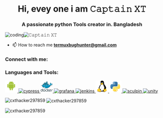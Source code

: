 <h1 align="center">Hi, evey one i am 𝙲𝚊𝚙𝚝𝚊𝚒𝚗 𝚇𝚃</h1>
<h3 align="center">A passionate python Tools creator in. Bangladesh</h3>
<img aling="right" alt="coding" widht="400" src="https://images.app.goo.gl/UNR68u5ZMV7Lt3iS7"

<p align="left"> <img src="https://komarev.com/ghpvc/?username=𝙲𝚊𝚙𝚝𝚊𝚒𝚗 𝚇𝚃&label=Profile%20views&color=0e75b6&style=flat" alt="𝙲𝚊𝚙𝚝𝚊𝚒𝚗 𝚇𝚃" /> </p>

- 📫 How to reach me **termuxbughunter@gmail.com**

<h3 align="left">Connect with me:</h3>
<p align="left">
</p>

<h3 align="left">Languages and Tools:</h3>
<p align="left"> <a href="https://developer.android.com" target="_blank" rel="noreferrer"> <img src="https://raw.githubusercontent.com/devicons/devicon/master/icons/android/android-original-wordmark.svg" alt="android" width="40" height="40"/> </a> <a href="https://www.cypress.io" target="_blank" rel="noreferrer"> <img src="https://raw.githubusercontent.com/simple-icons/simple-icons/6e46ec1fc23b60c8fd0d2f2ff46db82e16dbd75f/icons/cypress.svg" alt="cypress" width="40" height="40"/> </a> <a href="https://www.docker.com/" target="_blank" rel="noreferrer"> <img src="https://raw.githubusercontent.com/devicons/devicon/master/icons/docker/docker-original-wordmark.svg" alt="docker" width="40" height="40"/> </a> <a href="https://grafana.com" target="_blank" rel="noreferrer"> <img src="https://www.vectorlogo.zone/logos/grafana/grafana-icon.svg" alt="grafana" width="40" height="40"/> </a> <a href="https://www.jenkins.io" target="_blank" rel="noreferrer"> <img src="https://www.vectorlogo.zone/logos/jenkins/jenkins-icon.svg" alt="jenkins" width="40" height="40"/> </a> <a href="https://www.linux.org/" target="_blank" rel="noreferrer"> <img src="https://raw.githubusercontent.com/devicons/devicon/master/icons/linux/linux-original.svg" alt="linux" width="40" height="40"/> </a> <a href="https://www.python.org" target="_blank" rel="noreferrer"> <img src="https://raw.githubusercontent.com/devicons/devicon/master/icons/python/python-original.svg" alt="python" width="40" height="40"/> </a> <a href="https://sculpin.io/" target="_blank" rel="noreferrer"> <img src="https://gist.githubusercontent.com/vivek32ta/c7f7bf583c1fb1c58d89301ea40f37fd/raw/1782aef8672484698c0dd407f900c4a329ed5bc4/sculpin.svg" alt="sculpin" width="40" height="40"/> </a> <a href="https://unity.com/" target="_blank" rel="noreferrer"> <img src="https://www.vectorlogo.zone/logos/unity3d/unity3d-icon.svg" alt="unity" width="40" height="40"/> </a> </p>

<p><img align="left" src="https://github-readme-stats.vercel.app/api/top-langs?username=cxthacker297859&show_icons=true&locale=en&layout=compact" alt="cxthacker297859" /></p>

<p>&nbsp;<img align="center" src="https://github-readme-stats.vercel.app/api?username=cxthacker297859&show_icons=true&locale=en" alt="cxthacker297859" /></p>

<p><img align="center" src="https://github-readme-streak-stats.herokuapp.com/?user=cxthacker297859&" alt="cxthacker297859" /></p>
